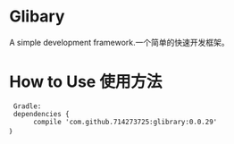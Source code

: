# Glibary
A simple development framework.一个简单的快速开发框架。
# How to Use 使用方法
     Gradle:
     dependencies {
          compile 'com.github.714273725:glibrary:0.0.29'
    ｝
